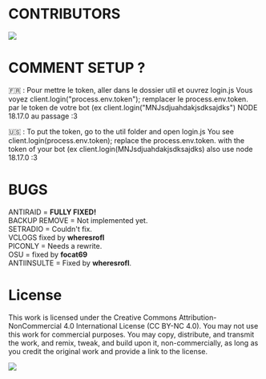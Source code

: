 # CONTRIBUTORS
<a href="https://github.com/20ch/winterway/graphs/contributors">
  <img src="https://contrib.rocks/image?repo=20ch/winterway" />
</a>

# COMMENT SETUP ?

🇫🇷 : Pour mettre le token, aller dans le dossier util et ouvrez login.js
Vous voyez client.login("process.env.token");  remplacer le process.env.token. par le token de votre bot (ex client.login("MNJsdjuahdakjsdksajdks")
NODE 18.17.0 au passage :3 

🇺🇸 : To put the token, go to the util folder and open login.js You see client.login(process.env.token); replace the process.env.token. with the token of your bot (ex client.login(MNJsdjuahdakjsdksajdks) also use node 18.17.0 :3 

# BUGS

ANTIRAID = **FULLY FIXED!** <br>
BACKUP REMOVE = Not implemented yet. <br>
SETRADIO = Couldn't fix. <br> 
VCLOGS fixed by **wheresrofl** <br>
PICONLY = Needs a rewrite. <br>
OSU = fixed by **focat69** <br>
ANTIINSULTE = Fixed by **wheresrofl**. <br>

# License

This work is licensed under the Creative Commons Attribution-NonCommercial 4.0 International License (CC BY-NC 4.0). You may not use this work for commercial purposes. You may copy, distribute, and transmit the work, and remix, tweak, and build upon it, non-commercially, as long as you credit the original work and provide a link to the license.

<img src="https://img.shields.io/github/license/20ch/crowbot-remade-2024?style=for-the-badge&colorA=131820&colorB=FFFFFF&logo=markdown" />

